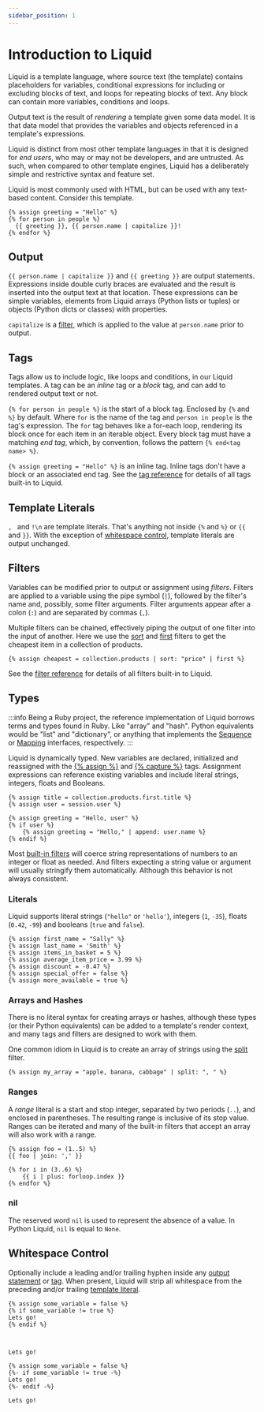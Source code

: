 ```yaml
---
sidebar_position: 1
---
```


# Introduction to Liquid

Liquid is a template language, where source text (the template) contains placeholders for variables, conditional expressions for including or excluding blocks of text, and loops for repeating blocks of text. Any block can contain more variables, conditions and loops.

Output text is the result of _rendering_ a template given some data model. It is that data model that provides the variables and objects referenced in a template's expressions.

Liquid is distinct from most other template languages in that it is designed for _end users_, who may or may not be developers, and are untrusted. As such, when compared to other template engines, Liquid has a deliberately simple and restrictive syntax and feature set.

Liquid is most commonly used with HTML, but can be used with any text-based content. Consider this template.

```liquid
{% assign greeting = "Hello" %}
{% for person in people %}
  {{ greeting }}, {{ person.name | capitalize }}!
{% endfor %}
```

## Output

`{{ person.name | capitalize }}` and `{{ greeting }}` are output statements. Expressions inside double curly braces are evaluated and the result is inserted into the output text at that location. These expressions can be simple variables, elements from Liquid arrays (Python lists or tuples) or objects (Python dicts or classes) with properties.

`capitalize` is a [filter](#filters), which is applied to the value at `person.name` prior to output.

## Tags

Tags allow us to include logic, like loops and conditions, in our Liquid templates. A tag can be an _inline_ tag or a _block_ tag, and can add to rendered output text or not.

`{% for person in people %}` is the start of a block tag. Enclosed by `{%` and `%}` by default. Where `for` is the name of the tag and `person in people` is the tag's expression. The `for` tag behaves like a for-each loop, rendering its block once for each item in an iterable object. Every block tag must have a matching _end tag_, which, by convention, follows the pattern `{% end<tag name> %}`.

`{% assign greeting = "Hello" %}` is an inline tag. Inline tags don't have a block or an associated end tag. See the [tag reference](./tags.md) for details of all tags built-in to Liquid.

## Template Literals

`, ` and `!\n` are template literals. That's anything not inside `{%` and `%}` or `{{` and `}}`. With the exception of [whitespace control](#whitespace-control), template literals are output unchanged.

## Filters

Variables can be modified prior to output or assignment using _filters_. Filters are applied to a variable using the pipe symbol (`|`), followed by the filter's name and, possibly, some filter arguments. Filter arguments appear after a colon (`:`) and are separated by commas (`,`).

Multiple filters can be chained, effectively piping the output of one filter into the input of another. Here we use the [sort](./filters.md#sort) and [first](./filters.md#first) filters to get the cheapest item in a collection of products.

```liquid
{% assign cheapest = collection.products | sort: "price" | first %}
```

See the [filter reference](./filters.md) for details of all filters built-in to Liquid.

## Types

:::info
Being a Ruby project, the reference implementation of Liquid borrows terms and types found in Ruby. Like "array" and "hash". Python equivalents would be "list" and "dictionary", or anything that implements the [Sequence](https://docs.python.org/3/library/collections.abc.html#collections.abc.Sequence) or [Mapping](https://docs.python.org/3/library/collections.abc.html#collections.abc.Mapping) interfaces, respectively.
:::

Liquid is dynamically typed. New variables are declared, initialized and reassigned with the [{% assign %}](./tags.md#assign) and [{% capture %}](./tags.md#capture) tags. Assignment expressions can reference existing variables and include literal strings, integers, floats and Booleans.

```liquid
{% assign title = collection.products.first.title %}
{% assign user = session.user %}

{% assign greeting = "Hello, user" %}
{% if user %}
    {% assign greeting = "Hello," | append: user.name %}
{% endif %}
```

Most [built-in filters](./filters.md) will coerce string representations of numbers to an integer or float as needed. And filters expecting a string value or argument will usually stringify them automatically. Although this behavior is not always consistent.

### Literals

Liquid supports literal strings (`"hello"` or `'hello'`), integers (`1`, `-35`), floats (`0.42`,
`-99`) and booleans (`true` and `false`).

```liquid
{% assign first_name = "Sally" %}
{% assign last_name = 'Smith' %}
{% assign items_in_basket = 5 %}
{% assign average_item_price = 3.99 %}
{% assign discount = -0.47 %}
{% assign special_offer = false %}
{% assign more_available = true %}
```

### Arrays and Hashes

There is no literal syntax for creating arrays or hashes, although these types (or their Python equivalents) can be added to a template's render context, and many tags and filters are designed to work with them.

One common idiom in Liquid is to create an array of strings using the [split](./filters.md#split) filter.

```liquid
{% assign my_array = "apple, banana, cabbage" | split: ", " %}
```

### Ranges

A _range_ literal is a start and stop integer, separated by two periods (`..`), and enclosed in parentheses. The resulting range is inclusive of its stop value. Ranges can be iterated and many of the built-in filters that accept an array will also work with a range.

```liquid
{% assign foo = (1..5) %}
{{ foo | join: ',' }}

{% for i in (3..6) %}
    {{ i | plus: forloop.index }}
{% endfor %}
```

### nil

The reserved word `nil` is used to represent the absence of a value. In Python Liquid, `nil` is equal to `None`.

## Whitespace Control

Optionally include a leading and/or trailing hyphen inside any [output statement](#output) or [tag](#tags). When present, Liquid will strip all whitespace from the preceding and/or trailing [template literal](#template-literals).

```liquid title="without whitespace control"
{% assign some_variable = false %}
{% if some_variable != true %}
Lets go!
{% endif %}
```

```plain title="output"


Lets go!

```

```liquid title="with whitespace control"
{% assign some_variable = false %}
{%- if some_variable != true -%}
Lets go!
{%- endif -%}
```

```plain title="output"
Lets go!
```
